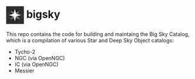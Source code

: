 # <img src="https://raw.githubusercontent.com/steveberardi/bigsky/main/docs/images/logo.svg" width="48" style="vertical-align:middle"> bigsky

This repo contains the code for building and maintaing the Big Sky Catalog, which is a compilation of various Star and Deep Sky Object catalogs:

- Tycho-2
- NGC (via OpenNGC)
- IC (via OpenNGC)
- Messier

